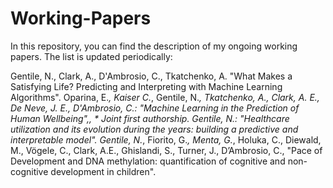 # Working-Papers
In this repository, you can find the description of my ongoing working papers. The list is updated periodically:

Gentile, N., Clark, A., D'Ambrosio, C., Tkatchenko, A. "What Makes a Satisfying Life? Predicting and Interpreting with Machine Learning Algorithms".
Oparina, E.*, Kaiser C.*, Gentile, N.*, Tkatchenko, A., Clark, A. E., De Neve, J. E., D'Ambrosio, C.: "Machine Learning in the Prediction of Human Wellbeing",, * Joint first authorship.
Gentile, N.: "Healthcare utilization and its evolution during the years: building a predictive and interpretable model".
Gentile, N.*, Fiorito, G.*, Menta, G.*, Holuka, C., Diewald, M., Vögele, C., Clark, A.E., Ghislandi, S., Turner, J., D’Ambrosio, C., "Pace of Development and DNA methylation: quantification of cognitive and non-cognitive development in children".
